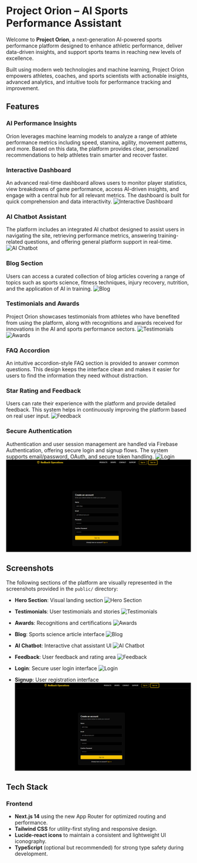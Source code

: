 # Project Orion – AI Sports Performance Assistant

Welcome to **Project Orion**, a next-generation AI-powered sports performance platform designed to enhance athletic performance, deliver data-driven insights, and support sports teams in reaching new levels of excellence.

Built using modern web technologies and machine learning, Project Orion empowers athletes, coaches, and sports scientists with actionable insights, advanced analytics, and intuitive tools for performance tracking and improvement.

## Features

### AI Performance Insights
Orion leverages machine learning models to analyze a range of athlete performance metrics including speed, stamina, agility, movement patterns, and more. Based on this data, the platform provides clear, personalized recommendations to help athletes train smarter and recover faster.

### Interactive Dashboard
An advanced real-time dashboard allows users to monitor player statistics, view breakdowns of game performance, access AI-driven insights, and engage with a central hub for all relevant metrics. The dashboard is built for quick comprehension and data interactivity.
![Interactive Dashboard](public/interactive_dashboard.png)

### AI Chatbot Assistant
The platform includes an integrated AI chatbot designed to assist users in navigating the site, retrieving performance metrics, answering training-related questions, and offering general platform support in real-time.
![AI Chatbot](public/ai_chatbot.png)

### Blog Section
Users can access a curated collection of blog articles covering a range of topics such as sports science, fitness techniques, injury recovery, nutrition, and the application of AI in training.
![Blog](public/blog.png)

### Testimonials and Awards
Project Orion showcases testimonials from athletes who have benefited from using the platform, along with recognitions and awards received for innovations in the AI and sports performance sectors.
![Testimonials](public/testimonials.png)
![Awards](public/awards.png)

### FAQ Accordion
An intuitive accordion-style FAQ section is provided to answer common questions. This design keeps the interface clean and makes it easier for users to find the information they need without distraction.

### Star Rating and Feedback
Users can rate their experience with the platform and provide detailed feedback. This system helps in continuously improving the platform based on real user input.
![Feedback](public/feedback.png)

### Secure Authentication
Authentication and user session management are handled via Firebase Authentication, offering secure login and signup flows. The system supports email/password, OAuth, and secure token handling.
![Login](public/login.png)
![Signup](public/signup.png)

## Screenshots

The following sections of the platform are visually represented in the screenshots provided in the `public/` directory:

- **Hero Section**: Visual landing section
  ![Hero Section](public/hero_section.png)
  
- **Testimonials**: User testimonials and stories
  ![Testimonials](public/testimonials.png)

- **Awards**: Recognitions and certifications
  ![Awards](public/awards.png)

- **Blog**: Sports science article interface
  ![Blog](public/blog.png)

- **AI Chatbot**: Interactive chat assistant UI
  ![AI Chatbot](public/ai_chatbot.png)

- **Feedback**: User feedback and rating area
  ![Feedback](public/feedback.png)

- **Login**: Secure user login interface
  ![Login](public/login.png)

- **Signup**: User registration interface
  ![Signup](public/signup.png)

## Tech Stack

### Frontend
- **Next.js 14** using the new App Router for optimized routing and performance.
- **Tailwind CSS** for utility-first styling and responsive design.
- **Lucide-react icons** to maintain a consistent and lightweight UI iconography.
- **TypeScript** (optional but recommended) for strong type safety during development.
